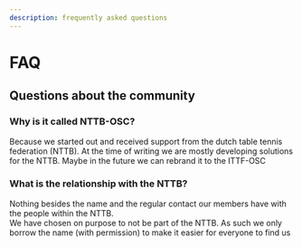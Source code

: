 ```yaml
---
description: frequently asked questions
---
```


# FAQ

## Questions about the community

### Why is it called NTTB-OSC?

Because we started out and received support from the dutch table tennis federation \(NTTB\). At the time of writing we are mostly developing solutions for the NTTB. Maybe in the future we can rebrand it to the ITTF-OSC 

### What is the relationship with the NTTB?

Nothing besides the name and the regular contact our members have with the people within the NTTB.  
We have chosen on purpose to not be part of the NTTB. As such we only borrow the name \(with permission\) to make it easier for everyone to find us




